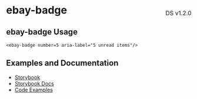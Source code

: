 <h1 style="display: flex; justify-content: space-between; align-items: center;">
    <span>
        ebay-badge
    </span>
    <span style="font-weight: normal; font-size: medium; margin-bottom: -15px;">
        DS v1.2.0
    </span>
</h1>

## ebay-badge Usage

```marko
<ebay-badge number=5 aria-label="5 unread items"/>
```

## Examples and Documentation

-   [Storybook](https://ebay.github.io/ebayui-core/?path=/story/graphics-icons-ebay-badge)
-   [Storybook Docs](https://ebay.github.io/ebayui-core/?path=/docs/graphics-icons-ebay-badge)
-   [Code Examples](https://github.com/eBay/ebayui-core/tree/master/src/components/ebay-badge/examples)
